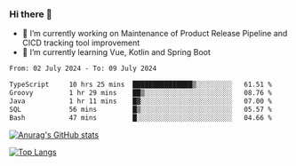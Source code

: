 ### Hi there 👋

- 🔭 I’m currently working on Maintenance of Product Release Pipeline and CICD tracking tool improvement
- 🌱 I’m currently learning Vue, Kotlin and Spring Boot

<!--START_SECTION:waka-->

```txt
From: 02 July 2024 - To: 09 July 2024

TypeScript     10 hrs 25 mins  ███████████████▒░░░░░░░░░   61.51 %
Groovy         1 hr 29 mins    ██▒░░░░░░░░░░░░░░░░░░░░░░   08.76 %
Java           1 hr 11 mins    █▓░░░░░░░░░░░░░░░░░░░░░░░   07.00 %
SQL            56 mins         █▒░░░░░░░░░░░░░░░░░░░░░░░   05.57 %
Bash           47 mins         █░░░░░░░░░░░░░░░░░░░░░░░░   04.66 %
```

<!--END_SECTION:waka-->

[![Anurag's GitHub stats](https://github-readme-stats.vercel.app/api?username=yunhao981&show_icons=true&theme=solarized-dark)](https://github.com/anuraghazra/github-readme-stats)

[![Top Langs](https://github-readme-stats.vercel.app/api/top-langs/?username=yunhao981&theme=solarized-dark&layout=compact)](https://github.com/anuraghazra/github-readme-stats)

<!--
**yunhao981/yunhao981** is a ✨ _special_ ✨ repository because its `README.md` (this file) appears on your GitHub profile.

Here are some ideas to get you started:

- 🔭 I’m currently working on Maintenance of Release Pipeline and CICD tracking tool improvement
- 🌱 I’m currently learning Vue, Kotlin and Spring Boot
- 👯 I’m looking to collaborate on ...
- 🤔 I’m looking for help with ...
- 💬 Ask me about ...
- 📫 How to reach me: ...
- 😄 Pronouns: ...
- ⚡ Fun fact: ...
-->


